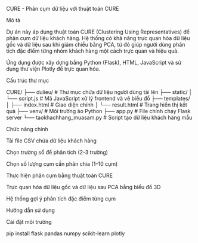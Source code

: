 CURE - Phân cụm dữ liệu với thuật toán CURE

Mô tả

  Dự án này áp dụng thuật toán CURE (Clustering Using Representatives) để phân cụm dữ liệu khách hàng. Hệ thống có khả năng trực quan hóa dữ liệu gốc và dữ liệu sau khi giảm chiều bằng PCA, từ đó giúp người dùng phân tích đặc điểm từng nhóm khách hàng một cách trực quan và hiệu quả.
  
  Ứng dụng được xây dựng bằng Python (Flask), HTML, JavaScript và sử dụng thư viện Plotly để trực quan hóa.

Cấu trúc thư mục

CURE/
├── dulieu/                     # Thư mục chứa dữ liệu người dùng tải lên
├── static/
│   └── script.js               # Mã JavaScript xử lý frontend và vẽ biểu đồ
├── templates/
│   ├── index.html              # Giao diện chính
│   └── result.html             # Trang hiển thị kết quả
├── venv/                       # Môi trường ảo Python
├── app.py                      # File chính chạy Flask server
└── taokhachhang_muasam.py      # Script tạo dữ liệu khách hàng mẫu


Chức năng chính

  Tải file CSV chứa dữ liệu khách hàng
  
  Chọn trường số để phân tích (2-3 trường)
  
  Chọn số lượng cụm cần phân chia (1–10 cụm)
  
  Thực hiện phân cụm bằng thuật toán CURE
  
  Trực quan hóa dữ liệu gốc và dữ liệu sau PCA bằng biểu đồ 3D
  
  Hệ thống gợi ý phân tích đặc điểm từng cụm

Hướng dẫn sử dụng

Cài đặt môi trường

  pip install flask pandas numpy scikit-learn plotly
